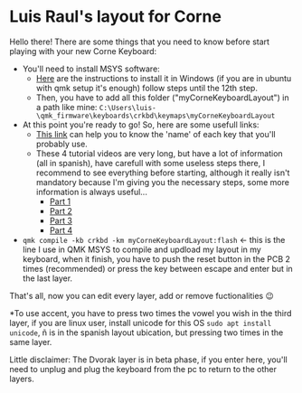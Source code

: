 # Luis Raul's layout for Corne

Hello there!
There are some things that you need to know before start playing with your new Corne Keyboard:

* You'll need to install MSYS software:
  * <a href="https://youtu.be/mz8WG5e--jA?t=376" target="blank">Here</a> are the instructions to install it in Windows (if you are in ubuntu with qmk setup it's enough) follow steps until the 12th step.
  * Then, you have to add all this folder ("myCorneKeyboardLayout") in a path like mine: `C:\Users\luis-\qmk_firmware\keyboards\crkbd\keymaps\myCorneKeyboardLayout`
* At this point you're ready to go! So, here are some usefull links:
  * <a href="https://config.qmk.fm/#/crkbd/rev1/LAYOUT_split_3x6_3" target="blank">This link</a> can help you to know the 'name' of each key that you'll probably use.
  * These 4 tutorial videos are very long, but have a lot of information (all in spanish), have carefull with some useless steps there, I recommend to see everything before starting, although it really isn't mandatory because I'm giving you the necessary steps, some more information is always useful...
    * <a href="https://youtu.be/fvP5ws_I0HU" target="blank">Part 1</a>
    * <a href="https://youtu.be/xH1Ali0g7w8" target="blank">Part 2</a>
    * <a href="https://youtu.be/mz8WG5e--jA" target="blank">Part 3</a>
    * <a href="https://youtu.be/vA32gDmvllA" target="blank">Part 4</a>
* `qmk compile -kb crkbd -km myCorneKeyboardLayout:flash` <- this is the line I use in QMK MSYS to compile and updload my layout in my keyboard, when it finish, you have to push the reset button in the PCB 2 times (recommended) or press the key between escape and enter but in the last layer.

That's all, now you can edit every layer, add or remove fuctionalities 😉

*To use accent, you have to press two times the vowel you wish in the third layer, if you are linux user, install unicode for this OS `sudo apt install unicode`, ñ is in the spanish layout ubication, but pressing two times in the same layer.


Little disclaimer:
The Dvorak layer is in beta phase, if you enter here, you'll need to unplug and plug the keyboard from the pc to return to the other layers.
